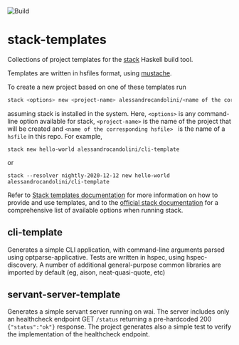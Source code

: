 ![Build](https://github.com/alessandrocandolini/stack-templates/workflows/CI%20Linux/badge.svg)

# stack-templates

Collections of project templates for the [stack](https://docs.haskellstack.org/en/stable/README/) Haskell build tool.

Templates are written in hsfiles format, using [mustache](https://mustache.github.io/). 

To create a new project based on one of these templates run  
```bash
stack <options> new <project-name> alessandrocandolini/<name of the corresponding hsfile> 
```
assuming stack is installed in the system. Here, `<options>` is any command-line option available for stack, `<project-name>` is the name of the project that will be created and `<name of the corresponding hsfile> ` is the name of a `hsfile` in this repo. For example, 
```
stack new hello-world alessandrocandolini/cli-template
```
or 
```
stack --resolver nightly-2020-12-12 new hello-world alessandrocandolini/cli-template
```

Refer to [Stack templates documentation](https://docs.haskellstack.org/en/stable/GUIDE/#templates) for more information on how to provide and use templates, and to the [official stack documentation](https://docs.haskellstack.org/en/stable/GUIDE/) for a comprehensive list of available options when running stack. 

## cli-template

Generates a simple CLI application, with command-line arguments parsed using optparse-applicative. Tests are written in hspec, using hspec-discovery. A number of additional general-purpose common libraries are imported by default (eg, aison, neat-quasi-quote, etc)

## servant-server-template

Generates a simple servant server running on wai. The server includes only an healthcheck endpoint GET `/status` returning a pre-hardcoded 200 `{"status":"ok"}` response. The project generates also a simple test to verify the implementation of the healthcheck endpoint. 
